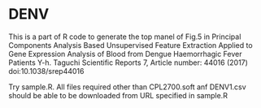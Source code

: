 # DENV
This is a part of R code to generate the top manel of Fig.5 in
Principal Components Analysis Based Unsupervised Feature Extraction Applied to Gene Expression Analysis of Blood from Dengue Haemorrhagic Fever Patients
Y-h. Taguchi
Scientific Reports 7, Article number: 44016 (2017)
doi:10.1038/srep44016

Try sample.R.
All files required other than CPL2700.soft anf DENV1.csv should be able to be downloaded from URL specified in sample.R

